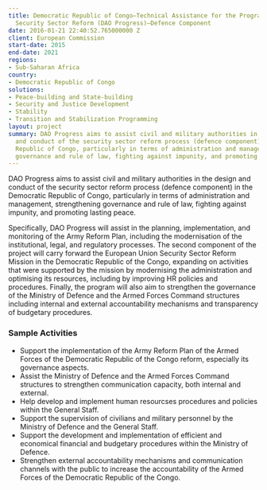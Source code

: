 ```yaml
---
title: Democratic Republic of Congo—Technical Assistance for the Programme to Support
  Security Sector Reform (DAO Progress)—Defence Component
date: 2016-01-21 22:40:52.765000000 Z
client: European Commission
start-date: 2015
end-date: 2021
regions:
- Sub-Saharan Africa
country:
- Democratic Republic of Congo
solutions:
- Peace-building and State-building
- Security and Justice Development
- Stability
- Transition and Stabilization Programming
layout: project
summary: DAO Progress aims to assist civil and military authorities in the design
  and conduct of the security sector reform process (defence component) in the Democratic
  Republic of Congo, particularly in terms of administration and management, strengthening
  governance and rule of law, fighting against impunity, and promoting lasting peace.
---
```


DAO Progress aims to assist civil and military authorities in the design and conduct of the security sector reform process (defence component) in the Democratic Republic of Congo, particularly in terms of administration and management, strengthening governance and rule of law, fighting against impunity, and promoting lasting peace.

Specifically, DAO Progress will assist in the planning, implementation, and monitoring of the Army Reform Plan, including the modernisation of the institutional, legal, and regulatory processes. The second component of the project will carry forward the European Union Security Sector Reform Mission in the Democratic Republic of the Congo, expanding on activities that were supported by the mission by modernising the administration and optimising its resources, including by improving HR policies and procedures. Finally, the program will also aim to strengthen the governance of the Ministry of Defence and the Armed Forces Command structures including internal and external accountability mechanisms and transparency of budgetary procedures.

###  Sample Activities             

* Support the implementation of the Army Reform Plan of the Armed Forces of the Democratic Republic of the Congo reform, especially its governance aspects.
* Assist the Ministry of Defence and the Armed Forces Command structures to strengthen communication capacity, both internal and external.
* Help develop and implement human resourcses procedures and policies within the General Staff.
* Support the supervision of civilians and military personnel by the Ministry of Defence and the General Staff.
* Support the development and implementation of efficient and economical financial and budgetary procedures within the Ministry of Defence.
* Strengthen external accountability mechanisms and communication channels with the public to increase the accountability of the Armed Forces of the Democratic Republic of the Congo.
